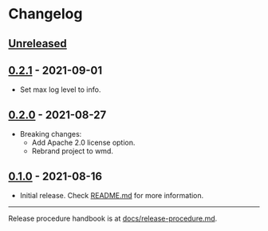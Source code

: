 # Changelog

## [Unreleased](https://github.com/kafji/wmd/tree/master)

## [0.2.1](https://github.com/kafji/wmd/tree/v0.2.1) - 2021-09-01

- Set max log level to info.

## [0.2.0](https://github.com/kafji/wmd/tree/v0.2.0) - 2021-08-27

- Breaking changes:
  - Add Apache 2.0 license option.
  - Rebrand project to wmd.

## [0.1.0](https://github.com/kafji/wmd/tree/v0.1.0) - 2021-08-16

- Initial release. Check [README.md](README.md) for more information.

---

Release procedure handbook is at [docs/release-procedure.md](docs/release-procedure.md).
